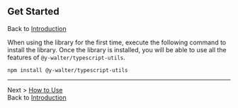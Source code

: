 ## Get Started
Back to [Introduction](../index.md)

<!-- japanese
初めて利用する際には、以下のコマンドを実行し、ライブラリをインストールしてください。
ライブラリのインストールが完了すると、`@y-walter/typescript-utils` のすべての機能を利用することができます。
-->
When using the library for the first time, execute the following command to install the library.
Once the library is installed, you will be able to use all the features of `@y-walter/typescript-utils`.


```shell
npm install @y-walter/typescript-utils
```

---
Next >  [How to Use](../howTo/index.md)
</br>
Back to [Introduction](../index.md)
